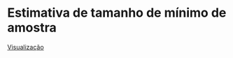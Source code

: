 # Estimativa de tamanho de mínimo de amostra

[Visualização](https://ar-kan.github.io/minimal-sample-size/)
